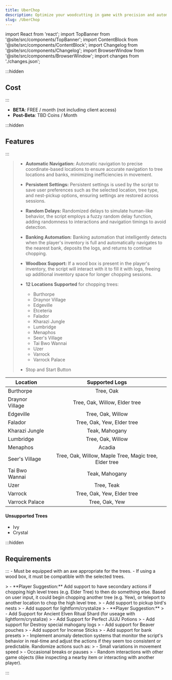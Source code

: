 ```yaml
---
title: UberChop
description: Optimize your woodcutting in game with precision and automation.
slug: /UberChop
---
```


import React from 'react';
import TopBanner from '@site/src/components/TopBanner';
import ContentBlock from '@site/src/components/ContentBlock';
import Changelog from '@site/src/components/Changelog';
import BrowserWindow from '@site/src/components/BrowserWindow';
import changes from './changes.json';


<TopBanner title="UberChop" version="v0.0.2" author="Uberith" skill="Woodcutting">
</TopBanner>

:::hidden

## Cost

:::

<ContentBlock title="Cost">

 - **BETA**: FREE / month (not including client access)
 - **Post-Beta**: TBD Coins / Month

</ContentBlock>

:::hidden

## Features

:::

<ContentBlock title="Features">


> - **Automatic Navigation:** Automatic navigation to precise coordinate-based locations to ensure accurate navigation to tree locations and banks, minimizing inefficiencies in movement.
>
> - **Persistent Settings:** Persistent settings is used by the script to save user preferences such as the selected location, tree type, and nest-pickup options, ensuring settings are restored across sessions.
>
> - **Random Delays:** Randomized delays to simulate human-like behavior, the script employs a fuzzy random delay function, adding randomness to interactions and navigation timings to avoid detection.
>
> - **Banking Automation:** Banking automation that intelligently detects when the player's inventory is full and automatically navigates to the nearest bank, deposits the logs, and returns to continue chopping.
>
> - **Woodbox Support:** If a wood box is present in the player's inventory, the script will interact with it to fill it with logs, freeing up additional inventory space for longer chopping sessions.
>
> - **12 Locations Supported** for chopping trees: 
>   - Burthorpe
>   - Draynor Village
>   - Edgeville
>   - Etceteria
>   - Falador
>   - Kharazi Jungle
>   - Lumbridge
>   - Menaphos
>   - Seer's Village
>   - Tai Bwo Wannai
>   - Uzer
>   - Varrock
>   - Varrock Palace
>
> - Stop and Start Button


<ContentBlock title="Supported Locations/Logs">

| Location        | Supported Logs                                                   |
|-----------------|:-------------------------------------------------------:|
| Burthorpe       | Tree, Oak                                               |
| Draynor Village | Tree, Oak, Willow, Elder tree                           |
| Edgeville       | Tree, Oak, Willow                                       |
| Falador         | Tree, Oak, Yew, Elder tree                              |
| Kharazi Jungle  | Teak, Mahogany                                          |
| Lumbridge       | Tree, Oak, Willow                                       |
| Menaphos        | Acadia                                                  |
| Seer's Village  | Tree, Oak, Willow, Maple Tree, Magic tree, Elder tree   |
| Tai Bwo Wannai  | Teak, Mahogany                                          |
| Uzer            | Tree, Teak                                              |
| Varrock         | Tree, Oak, Yew, Elder tree                              |
| Varrock Palace  | Tree, Oak, Yew                                          |


</ContentBlock>


#### Unsupported Trees

- Ivy
- Crystal

</ContentBlock>

:::hidden

## Requirements
:::
<ContentBlock title="Requirements">
    - Must be equipped with an axe appropriate for the trees.
    - If using a wood box, it must be compatible with the selected trees.
</ContentBlock>

<ContentBlock title="Product Roadmap">
> - **Player Suggestion:** Add support to have secondary actions if chopping high level trees (e.g. Elder Tree) to then do something else. Based on user input, it could begin chopping another tree (e.g. Yew), or teleport to another location to chop the high level tree.
> - Add support to pickup bird's nests
> - Add support for lightform/crystalize
> - **Player Suggestion:** 
>   - Add Support for Ancient Elven Ritual Shard (for useage with lightform/crystalize)
>   - Add Support for Perfect JUJU Potions
>   - Add support for Destroy special mahogany logs
>   - Add support for Beaver pouches
>   - Add support for Incense Sticks
> - Add support for bank presets
> - Implement anomaly detection systems that monitor the script's behavior in real-time and adjust the actions if they seem too consistent or predictable. Randomize actions such as:
>   - Small variations in movement speed
>   - Occasional breaks or pauses
>   - Random interactions with other game objects (like inspecting a nearby item or interacting with another player).
</ContentBlock>

:::

<Changelog changes={changes} />
